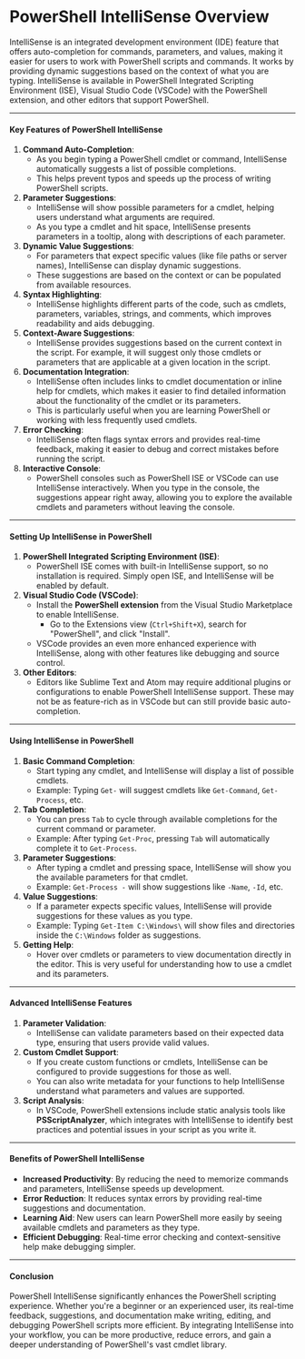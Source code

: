 # PowerShell IntelliSense Overview

IntelliSense is an integrated development environment (IDE) feature that offers auto-completion for commands, parameters, and values, making it easier for users to work with PowerShell scripts and commands. It works by providing dynamic suggestions based on the context of what you are typing. IntelliSense is available in PowerShell Integrated Scripting Environment (ISE), Visual Studio Code (VSCode) with the PowerShell extension, and other editors that support PowerShell.

***

#### **Key Features of PowerShell IntelliSense**

1. **Command Auto-Completion**:
   * As you begin typing a PowerShell cmdlet or command, IntelliSense automatically suggests a list of possible completions.
   * This helps prevent typos and speeds up the process of writing PowerShell scripts.
2. **Parameter Suggestions**:
   * IntelliSense will show possible parameters for a cmdlet, helping users understand what arguments are required.
   * As you type a cmdlet and hit space, IntelliSense presents parameters in a tooltip, along with descriptions of each parameter.
3. **Dynamic Value Suggestions**:
   * For parameters that expect specific values (like file paths or server names), IntelliSense can display dynamic suggestions.
   * These suggestions are based on the context or can be populated from available resources.
4. **Syntax Highlighting**:
   * IntelliSense highlights different parts of the code, such as cmdlets, parameters, variables, strings, and comments, which improves readability and aids debugging.
5. **Context-Aware Suggestions**:
   * IntelliSense provides suggestions based on the current context in the script. For example, it will suggest only those cmdlets or parameters that are applicable at a given location in the script.
6. **Documentation Integration**:
   * IntelliSense often includes links to cmdlet documentation or inline help for cmdlets, which makes it easier to find detailed information about the functionality of the cmdlet or its parameters.
   * This is particularly useful when you are learning PowerShell or working with less frequently used cmdlets.
7. **Error Checking**:
   * IntelliSense often flags syntax errors and provides real-time feedback, making it easier to debug and correct mistakes before running the script.
8. **Interactive Console**:
   * PowerShell consoles such as PowerShell ISE or VSCode can use IntelliSense interactively. When you type in the console, the suggestions appear right away, allowing you to explore the available cmdlets and parameters without leaving the console.

***

#### **Setting Up IntelliSense in PowerShell**

1. **PowerShell Integrated Scripting Environment (ISE)**:
   * PowerShell ISE comes with built-in IntelliSense support, so no installation is required. Simply open ISE, and IntelliSense will be enabled by default.
2. **Visual Studio Code (VSCode)**:
   * Install the **PowerShell extension** from the Visual Studio Marketplace to enable IntelliSense.
     * Go to the Extensions view (`Ctrl+Shift+X`), search for "PowerShell", and click "Install".
   * VSCode provides an even more enhanced experience with IntelliSense, along with other features like debugging and source control.
3. **Other Editors**:
   * Editors like Sublime Text and Atom may require additional plugins or configurations to enable PowerShell IntelliSense support. These may not be as feature-rich as in VSCode but can still provide basic auto-completion.

***

#### **Using IntelliSense in PowerShell**

1. **Basic Command Completion**:
   * Start typing any cmdlet, and IntelliSense will display a list of possible cmdlets.
   * Example: Typing `Get-` will suggest cmdlets like `Get-Command`, `Get-Process`, etc.
2. **Tab Completion**:
   * You can press `Tab` to cycle through available completions for the current command or parameter.
   * Example: After typing `Get-Proc`, pressing `Tab` will automatically complete it to `Get-Process`.
3. **Parameter Suggestions**:
   * After typing a cmdlet and pressing space, IntelliSense will show you the available parameters for that cmdlet.
   * Example: `Get-Process -` will show suggestions like `-Name`, `-Id`, etc.
4. **Value Suggestions**:
   * If a parameter expects specific values, IntelliSense will provide suggestions for these values as you type.
   * Example: Typing `Get-Item C:\Windows\` will show files and directories inside the `C:\Windows` folder as suggestions.
5. **Getting Help**:
   * Hover over cmdlets or parameters to view documentation directly in the editor. This is very useful for understanding how to use a cmdlet and its parameters.

***

#### **Advanced IntelliSense Features**

1. **Parameter Validation**:
   * IntelliSense can validate parameters based on their expected data type, ensuring that users provide valid values.
2. **Custom Cmdlet Support**:
   * If you create custom functions or cmdlets, IntelliSense can be configured to provide suggestions for those as well.
   * You can also write metadata for your functions to help IntelliSense understand what parameters and values are supported.
3. **Script Analysis**:
   * In VSCode, PowerShell extensions include static analysis tools like **PSScriptAnalyzer**, which integrates with IntelliSense to identify best practices and potential issues in your script as you write it.

***

#### **Benefits of PowerShell IntelliSense**

* **Increased Productivity**: By reducing the need to memorize commands and parameters, IntelliSense speeds up development.
* **Error Reduction**: It reduces syntax errors by providing real-time suggestions and documentation.
* **Learning Aid**: New users can learn PowerShell more easily by seeing available cmdlets and parameters as they type.
* **Efficient Debugging**: Real-time error checking and context-sensitive help make debugging simpler.

***

#### **Conclusion**

PowerShell IntelliSense significantly enhances the PowerShell scripting experience. Whether you're a beginner or an experienced user, its real-time feedback, suggestions, and documentation make writing, editing, and debugging PowerShell scripts more efficient. By integrating IntelliSense into your workflow, you can be more productive, reduce errors, and gain a deeper understanding of PowerShell's vast cmdlet library.
